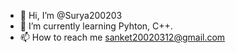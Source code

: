 - 👋 Hi, I’m @Surya200203
- 🌱 I’m currently learning Pyhton, C++.
- 📫 How to reach me sanket20020312@gmail.com

<!---
Surya200203/Surya200203 is a ✨ special ✨ repository because its `README.md` (this file) appears on your GitHub profile.
You can click the Preview link to take a look at your changes.
--->
